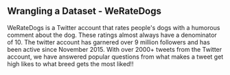 ## Wrangling a Dataset - WeRateDogs 

WeRateDogs is a Twitter account that rates people's dogs with a humorous comment about the dog. These ratings almost always have a denominator of 10. The twitter account has garnered over 9 million followers and has been active since November 2015.
With over 2000+ tweets from the Twitter account, we have answered popular questions from what makes a tweet get high likes to what breed gets the most liked!!
